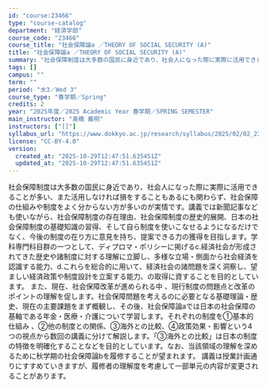 ```yaml
---
id: "course:23466"
type: "course-catalog"
department: "経済学部"
course_code: "23466"
course_title: "社会保障論a ／THEORY OF SOCIAL SECURITY (A)"
title: "社会保障論a ／THEORY OF SOCIAL SECURITY (A)"
summary: "社会保障制度は大多数の国民に身近であり、社会人になった際に実際に活用できることが多い、また活用しなければ損をすることもあるにも関わらず、社会保障の仕組みや制度をよく分からない方が多いのが実情です。講義では新聞記事なども使いながら、社会保障制…"
tags: []
campus: ""
term: ""
period: "水3／Wed 3"
course_type: "春学期／Spring"
credits: 2
year: "2025年度／2025 Academic Year 春学期／SPRING SEMESTER"
main_instructor: "髙橋 義明"
instructors: ["[]"]
syllabus_url: "https://www.dokkyo.ac.jp/research/syllabus/2025/02/02_23466_ja_JP.html"
license: "CC-BY-4.0"
version:
  created_at: "2025-10-29T12:47:51.635451Z"
  updated_at: "2025-10-29T12:47:51.635451Z"
---
```

社会保障制度は大多数の国民に身近であり、社会人になった際に実際に活用できることが多い、また活用しなければ損をすることもあるにも関わらず、社会保障の仕組みや制度をよく分からない方が多いのが実情です。講義では新聞記事なども使いながら、社会保障制度の存在理由、社会保障制度の歴史的展開、日本の社会保障制度の基礎知識の習得、そして自ら制度を使いこなせるようになるだけでなく、今後の制度の在り方に意見を持ち、提案できる力の獲得を目指します。学科専門科目群の一つとして、ディプロマ・ポリシーに掲げるc.経済社会が形成されてきた歴史や諸制度に対する理解に立脚し、多様な立場・側面から社会経済を認識する能力、d.これらを総合的に用いて、経済社会の諸問題を深く洞察し、望ましい経済政策や制度設計を立案する能力、の取得に資することを目的としています。 また、現在、社会保障改革が進められる中 、現行制度の問題点と改革のポイントの理解を促します。社会保障問題を考えるのに必要となる基礎理論・歴史、現在の主要課題をまず概観し、その後、社会保障論aでは日本の社会保障の基軸である年金・医療・介護について学習します。それぞれの制度を①基本的仕組み 、②他の制度との関係、③海外との比較、④政策効果・影響という4つの視点から数回の講義に分けて解説します。「③海外との比較」は日本の制度の特徴を明確化することなどを目的としています。なお、当該領域の理解を深めるために秋学期の社会保障論bを履修することが望まれます。 講義は授業計画通りにすすめていきますが、履修者の理解度を考慮して一部単元の内容が変更されることがあります。
